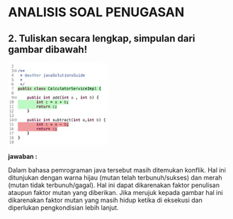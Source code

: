# ANALISIS SOAL PENUGASAN 

## 2. Tuliskan secara lengkap, simpulan dari gambar dibawah!
![alt text](soal5(2).jpg)

**jawaban :**

  Dalam bahasa pemrograman java tersebut masih ditemukan konflik. Hal ini ditunjukan dengan warna hijau (mutan telah terbunuh/sukses) dan merah (mutan tidak terbunuh/gagal). Hal ini dapat dikarenakan faktor penulisan ataupun faktor mutan yang diberikan. Jika merujuk kepada gambar hal ini dikarenakan faktor mutan yang masih hidup ketika di eksekusi dan diperlukan pengkondisian lebih lanjut.

